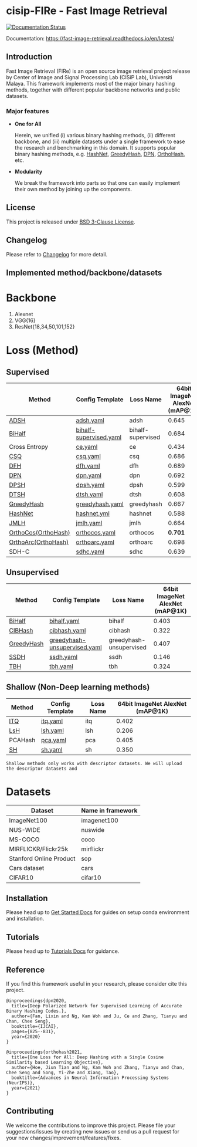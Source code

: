 # cisip-FIRe - Fast Image Retrieval
[![Documentation Status](https://readthedocs.org/projects/fast-image-retrieval/badge/?version=latest)](https://fast-image-retrieval.readthedocs.io/en/latest/?badge=latest)

Documentation: https://fast-image-retrieval.readthedocs.io/en/latest/

## Introduction
Fast Image Retrieval (FIRe) is an open source image retrieval project release by Center of Image and Signal Processing Lab (CISiP Lab), Universiti Malaya. This framework implements most of the major binary hashing methods, together with different popular backbone networks and public datasets.

### Major features
- **One for All**

    Herein, we unified (i) various binary hashing methods, (ii) different backbone, and (iii) multiple datasets under a single framework to ease the research and benchmarking in this domain. It supports popular binary hashing methods, e.g. [HashNet](https://openaccess.thecvf.com/content_ICCV_2017/papers/Cao_HashNet_Deep_Learning_ICCV_2017_paper.pdf), [GreedyHash](https://papers.nips.cc/paper/2018/hash/13f3cf8c531952d72e5847c4183e6910-Abstract.html), [DPN](https://www.ijcai.org/proceedings/2020/115), [OrthoHash](https://arxiv.org/abs/2109.14449), etc.
- **Modularity**

    We break the framework into parts so that one can easily implement their own method by joining up the components.

## License
This project is released under [BSD 3-Clause License](https://github.com/CISiPLab/fast-image-retrieval/blob/main/LICENSE).

## Changelog
Please refer to [Changelog](https://fast-image-retrieval.readthedocs.io/en/latest/misc.html#changelog) for more detail.
## Implemented method/backbone/datasets
[//]: <> (This is copied from docs/implementation.md)
# Backbone
1. Alexnet
2. VGG{16}
3. ResNet{18,34,50,101,152}

# Loss (Method)
## Supervised
|Method|Config Template|Loss Name|64bit ImageNet AlexNet (mAP@1K)|
|---|---|---|---|
|[ADSH](https://arxiv.org/abs/1707.08325)|[adsh.yaml](configs/templates/adsh.yaml)|adsh|0.645|
|[BiHalf](https://arxiv.org/abs/2012.12334)|[bihalf-supervised.yaml](configs/templates/bihalf-supervised.yaml)|bihalf-supervised|0.684|
|Cross Entropy|[ce.yaml](configs/templates/ce.yaml)|ce|0.434|
|[CSQ](https://arxiv.org/abs/1908.00347)|[csq.yaml](configs/templates/csq.yaml)|csq|0.686|
|[DFH](https://arxiv.org/abs/1909.00206)|[dfh.yaml](configs/templates/dfh.yaml)|dfh|0.689|
|[DPN](https://www.ijcai.org/proceedings/2020/115)|[dpn.yaml](configs/templates/dpn.yaml)|dpn|0.692|
|[DPSH](https://cs.nju.edu.cn/lwj/paper/IJCAI16_DPSH.pdf)|[dpsh.yaml](configs/templates/dpsh.yaml)|dpsh|0.599|
|[DTSH](https://arxiv.org/abs/1612.03900)|[dtsh.yaml](configs/templates/dtsh.yaml)|dtsh|0.608|
|[GreedyHash](https://papers.nips.cc/paper/2018/hash/13f3cf8c531952d72e5847c4183e6910-Abstract.html)|[greedyhash.yaml](configs/templates/greedyhash.yaml)|greedyhash|0.667|
|[HashNet](https://openaccess.thecvf.com/content_ICCV_2017/papers/Cao_HashNet_Deep_Learning_ICCV_2017_paper.pdf)|[hashnet.yml](configs/templates/hashnet.yml)|hashnet|0.588|
|[JMLH](https://openaccess.thecvf.com/content_ICCVW_2019/papers/CEFRL/Shen_Embarrassingly_Simple_Binary_Representation_Learning_ICCVW_2019_paper.pdf)|[jmlh.yaml](configs/templates/jmlh.yaml)|jmlh|0.664|
|[OrthoCos(OrthoHash)](https://arxiv.org/abs/2109.14449)|[orthocos.yaml](configs/templates/orthocos.yaml)|orthocos|**0.701**|
|[OrthoArc(OrthoHash)](https://arxiv.org/abs/2109.14449)|[orthoarc.yaml](configs/templates/orthoarc.yaml)|orthoarc|0.698|
|SDH-C|[sdhc.yaml](configs/templates/sdhc.yaml)|sdhc|0.639|
## Unsupervised
|Method|Config Template|Loss Name|64bit ImageNet AlexNet (mAP@1K)|
|---|---|---|---|
|[BiHalf](https://arxiv.org/abs/2012.12334)|[bihalf.yaml](configs/templates/bihalf.yaml)|bihalf|0.403|
|[CIBHash](https://www.ijcai.org/proceedings/2021/0133.pdf)|[cibhash.yaml](configs/templates/cibhash.yaml)|cibhash|0.322|0.686401
|[GreedyHash](https://papers.nips.cc/paper/7360-greedy-hash-towards-fast-optimization-for-accurate-hash-coding-in-cnn.pdf)|[greedyhash-unsupervised.yaml](configs/templates/greedyhash-unsupervised.yaml)|greedyhash-unsupervised|0.407|
|[SSDH](https://ieeexplore.ieee.org/document/8101524)|[ssdh.yaml](configs/templates/ssdh.yaml)|ssdh|0.146|
|[TBH](https://openaccess.thecvf.com/content_CVPR_2020/papers/Shen_Auto-Encoding_Twin-Bottleneck_Hashing_CVPR_2020_paper.pdf)|[tbh.yaml](configs/templates/tbh.yaml)|tbh|0.324|
## Shallow (Non-Deep learning methods)
|Method|Config Template|Loss Name|64bit ImageNet AlexNet (mAP@1K)|
|---|---|---|---|
|[ITQ](https://slazebni.cs.illinois.edu/publications/ITQ.pdf)|[itq.yaml](configs/templates/itq.yaml)|itq|0.402|
|[LsH](https://dl.acm.org/doi/10.1145/276698.276876)|[lsh.yaml](configs/templates/lsh.yaml)|lsh|0.206|
|PCAHash|[pca.yaml](configs/templates/pca.yaml)|pca|0.405|
|[SH](https://papers.nips.cc/paper/2008/hash/d58072be2820e8682c0a27c0518e805e-Abstract.html)|[sh.yaml](configs/templates/sh.yaml)|sh|0.350|

```{warning}
Shallow methods only works with descriptor datasets. We will upload the descriptor datasets and 
```

# Datasets
|Dataset|Name in framework|
|---|---|
|ImageNet100|imagenet100|
|NUS-WIDE|nuswide|
|MS-COCO|coco|
|MIRFLICKR/Flickr25k|mirflickr|
|Stanford Online Product|sop|
|Cars dataset|cars|
|CIFAR10|cifar10|

## Installation
Please head up to [Get Started Docs](https://fast-image-retrieval.readthedocs.io/en/latest/get_started.html) for guides on setup conda environment and installation.

## Tutorials
Please head up to [Tutorials Docs](https://fast-image-retrieval.readthedocs.io/en/latest/tutorials.html) for guidance.

## Reference

If you find this framework useful in your research, please consider cite this project.

```
@inproceedings{dpn2020,
  title={Deep Polarized Network for Supervised Learning of Accurate Binary Hashing Codes.},
  author={Fan, Lixin and Ng, Kam Woh and Ju, Ce and Zhang, Tianyu and Chan, Chee Seng},
  booktitle={IJCAI},
  pages={825--831},
  year={2020}
}

@inproceedings{orthohash2021,
  title={One Loss for All: Deep Hashing with a Single Cosine Similarity based Learning Objective},
  author={Hoe, Jiun Tian and Ng, Kam Woh and Zhang, Tianyu and Chan, Chee Seng and Song, Yi-Zhe and Xiang, Tao},
  booktitle={Advances in Neural Information Processing Systems (NeurIPS)},
  year={2021}
}
```

## Contributing
We welcome the contributions to improve this project. Please file your suggestions/issues by creating new issues or send us a pull request for your new changes/improvement/features/fixes.
